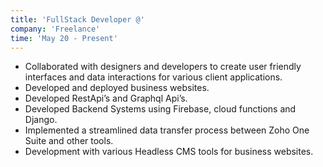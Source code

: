 ```yaml
---
title: 'FullStack Developer @'
company: 'Freelance'
time: 'May 20 - Present'
---
```


- Collaborated with designers and developers to create user friendly interfaces and data interactions for various client applications.
- Developed and deployed business websites.
- Developed RestApi’s and Graphql Api’s.
- Developed Backend Systems using Firebase, cloud functions and Django.
- Implemented a streamlined data transfer process between Zoho One Suite and other tools.
- Development with various Headless CMS tools for business websites.
